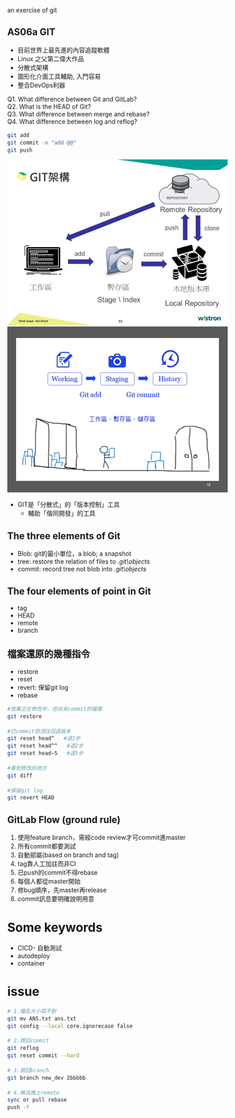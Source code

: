 
an exercise of git

## AS06a GIT  

* 目前世界上最先進的內容追蹤軟體  
* Linux 之父第二偉大作品  
* 分散式架構  
* 圖形化介面工具輔助, 入門容易  
* 整合DevOps利器  

Q1. What difference between Git and GitLab?  
Q2. What is the HEAD of Git?  
Q3. What difference between merge and rebase?  
Q4. What difference between log and reflog?  

```Bash
git add
git commit -m "add @@"  
git push
```
![](/image/git01.png)
![](/image/git02.png)

* GIT是「分散式」的「版本控制」工具  
    * 輔助「偕同開發」的工具
  
  
## The three elements of Git  
* Blob: git的最小單位，a blob; a snapshot    
* tree: restore the relation of files to *.git\objects*    
* commit: record tree not blob into *.git\objects*     

## The four elements of point in Git
* tag    
* HEAD  
* remote  
* branch  

## 檔案還原的幾種指令
* restore    
* reset   
* revert: 保留git log    
* rebase  

```Bash
#放棄正在修改中，但尚未commit的檔案
git restore

#已commit但須往回退版本 
git reset head^   #退1步 
git reset head^^   #退2步
git reset head~5   #退5步

#看到修改的地方
git diff

#保留git log
git revert HEAD
```

## GitLab Flow (ground rule)  
1. 使用feature branch，需經code review才可commit進master  
2. 所有commit都要測試  
3. 自動部屬(based on branch and tag)  
4. tag靠人工加註而非CI  
5. 已push的commit不得rebase  
6. 每個人都從master開始  
7. 修bug順序，先master再release
8. commit訊息要明確說明用意

  
# Some keywords   
* CICD- 自動測試  
* autodeploy  
* container  

# issue
```Bash
# 1.檔名大小寫不對
git mv ANS.txt ans.txt
git config --local core.ignorecase false

# 2.救回commit
git reflog 
git reset commit --hard  

# 3.救回branch
git branch new_dev 2bbbbb  

# 4.無法推上remote
sync or pull rebase
push -f
```